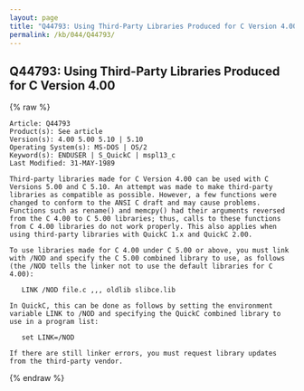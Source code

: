 ```yaml
---
layout: page
title: "Q44793: Using Third-Party Libraries Produced for C Version 4.00"
permalink: /kb/044/Q44793/
---
```


## Q44793: Using Third-Party Libraries Produced for C Version 4.00

{% raw %}

	Article: Q44793
	Product(s): See article
	Version(s): 4.00 5.00 5.10 | 5.10
	Operating System(s): MS-DOS | OS/2
	Keyword(s): ENDUSER | S_QuickC | mspl13_c
	Last Modified: 31-MAY-1989
	
	Third-party libraries made for C Version 4.00 can be used with C
	Versions 5.00 and C 5.10. An attempt was made to make third-party
	libraries as compatible as possible. However, a few functions were
	changed to conform to the ANSI C draft and may cause problems.
	Functions such as rename() and memcpy() had their arguments reversed
	from the C 4.00 to C 5.00 libraries; thus, calls to these functions
	from C 4.00 libraries do not work properly. This also applies when
	using third-party libraries with QuickC 1.x and QuickC 2.00.
	
	To use libraries made for C 4.00 under C 5.00 or above, you must link
	with /NOD and specify the C 5.00 combined library to use, as follows
	(the /NOD tells the linker not to use the default libraries for C 4.00):
	
	   LINK /NOD file.c ,,, oldlib slibce.lib
	
	In QuickC, this can be done as follows by setting the environment
	variable LINK to /NOD and specifying the QuickC combined library to
	use in a program list:
	
	   set LINK=/NOD
	
	If there are still linker errors, you must request library updates
	from the third-party vendor.

{% endraw %}
